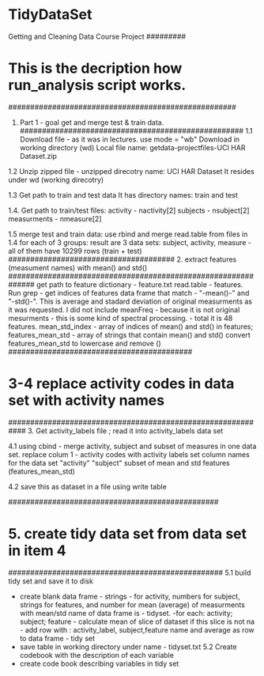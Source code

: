 # TidyDataSet
Getting and Cleaning Data Course Project 
#########
# This is the decription how run_analysis script works.
####################################################
1. Part 1 - goal get and merge test & train data.
###################################################
1.1 Download file - as it was in lectures.
use mode = "wb"
Download in working directory (wd) 
Local file name: getdata-projectfiles-UCI HAR Dataset.zip

1.2 Unzip zipped file - unzipped direcotry name: UCI HAR Dataset
It resides under wd (working direcotry)

1.3 Get path to train and test data 
It has directory names: train and test

1.4. Get path to train/test files: 
activity  - nactivity[2]
subjects  - nsubject[2]
measurments  -  nmeasure[2]


1.5 merge test and train data:
use rbind and merge read.table from files in 1.4
for each of 3 groups: result are 3 data sets:
subject, activity, measure - all of them have 10299 rows (train + test)
######################################
2. extract features (measument names) with mean() and std()
##############################################################
get path to feature dictionary - feature.txt
read.table - features.
Run grep - get indices of features data frame that match - 
"-mean()-" and "-std()-". This is average and stadard deviation of 
original measurments as it was requested. 
I did not include meanFreq - because it is not original mesurments -
this is some kind of spectral processing. - total it is 48 features.
mean_std_index - array of indices of mean() and std() in features;
features_mean_std - array of strings that contain mean() and std()
convert features_mean_std to lowercase and remove () 
##########################################
# 3-4 replace activity codes in data set with activity names
############################################################
3. Get activity_labels file ; read it into activity_labels data set

4.1 using cbind - merge activity, subject and subset of measures in one data set.
replace colum 1 - activity codes with activity labels
set column names for the data set "activity" "subject" subset of mean and std features
(features_mean_std)

4.2 save this as dataset in a file using write table

################################################
# 5. create tidy data set from data set in item 4
#################################################
5.1 build tidy set and save it to disk
- create blank data frame -
strings - for activity, numbers for subject, strings for features, and number
for mean (average) of measurments with mean/std
name of data frame is - tidyset.
-for each: activity; subject; feature - calculate mean of slice of dataset
if this slice is not na - add row with :
activity_label, subject,feature name and average as row to data frame - tidy set
- save table in working directory under name - tidyset.txt
5.2 Create codebook with the description of each variable
- create code book describing variables in tidy set




